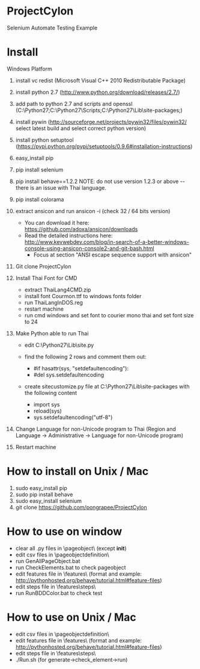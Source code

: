 ProjectCylon
============

Selenium Automate Testing Example

Install
=======

Windows Platform

1. install vc redist (Microsoft Visual C++ 2010 Redistributable Package)

2. install python 2.7 (http://www.python.org/download/releases/2.7/)

3. add path to python 2.7 and scripts and openssl (C:\Python27;C:\Python27\Scripts;C:\Python27\Lib\site-packages;)

4. install pywin (http://sourceforge.net/projects/pywin32/files/pywin32/  select latest build and select correct python version)

5. install python setuptool (https://pypi.python.org/pypi/setuptools/0.9.6#installation-instructions)

6. easy_install pip

7. pip install selenium

8. pip install behave==1.2.2
NOTE: do not use version 1.2.3 or above -- there is an issue with Thai language.

9. pip install colorama

10. extract ansicon and run ansicon -i (check 32 / 64 bits version)
	+ You can download it here: https://github.com/adoxa/ansicon/downloads
	+ Read the detailed instructions here: http://www.kevwebdev.com/blog/in-search-of-a-better-windows-console-using-ansicon-console2-and-git-bash.html
		+ Focus at section "ANSI escape sequence support with ansicon"

11. Git clone ProjectCylon

12. Install Thai Font for CMD
	+ extract ThaiLang4CMD.zip
	+ install font Courmon.ttf to windows fonts folder
	+ run ThaiLangInDOS.reg
	+ restart machine
	+ run cmd windows and set font to courier mono thai and set font size to 24

13. Make Python able to run Thai

	+ edit C:\Python27\Lib\site.py
	+ find the following 2 rows and comment them out:
		+ #if hasattr(sys, "setdefaultencoding"):
		+ #del sys.setdefaultencoding

	+ create sitecustomize.py file at C:\Python27\Lib\site-packages with the following content
		+ import sys
		+ reload(sys)
		+ sys.setdefaultencoding("utf-8")

14. Change Language for non-Unicode program to Thai (Region and Language -> Administrative -> Language for non-Unicode program)

15. Restart machine

How to install on Unix / Mac
==============================

1. sudo easy_install pip
2. sudo pip install behave
3. sudo easy_install selenium
4. git clone https://github.com/pongrapee/ProjectCylon

How to use on window
====================

- clear all .py files in \pageobject\ (except __init__)
- edit csv files in \pageobjectdefinition\
- run GenAllPageObject.bat
- run CheckElements.bat to check pageobject
- edit features file in \features\ (format and example: http://pythonhosted.org/behave/tutorial.html#feature-files)
- edit steps file in \features\steps\
- run RunBDDColor.bat to check test

How to use on Unix / Mac
========================

- edit csv files in \pageobjectdefinition\
- edit features file in \features\ (format and example: http://pythonhosted.org/behave/tutorial.html#feature-files)
- edit steps file in \features\steps\
- ./Run.sh (for generate->check_element->run)
